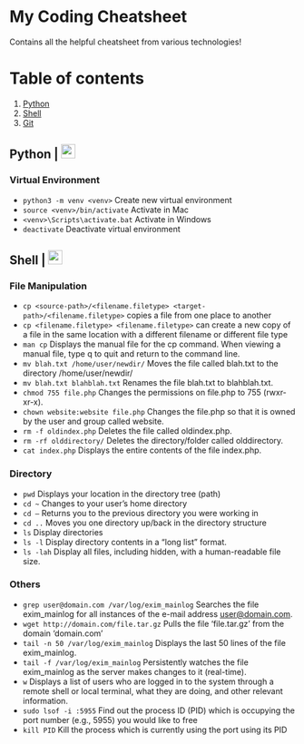 # My Coding Cheatsheet
Contains all the helpful cheatsheet from various technologies!

# Table of contents
1. [Python](#python)
2. [Shell](#shell)
3. [Git](#git)


## Python | <img src="https://user-images.githubusercontent.com/30590564/116572548-a66a8f80-a93e-11eb-8729-1bb41a23b2fb.png" width="25" height="25">
### Virtual Environment
* `python3 -m venv <venv>` Create new virtual environment
* `source <venv>/bin/activate` Activate in Mac
* `<venv>\Scripts\activate.bat` Activate in Windows
* `deactivate` Deactivate virtual environment

## Shell | <img src="https://user-images.githubusercontent.com/30590564/116575936-afa92b80-a941-11eb-8298-ddbcfd96ec96.png" width="25" height="25">
### File Manipulation
* `cp <source-path>/<filename.filetype> <target-path>/<filename.filetype>` copies a file from one place to another
* `cp <filename.filetype> <filename.filetype>` can create a new copy of a file in the same location with a different filename or different file type
* `man cp` Displays the manual file for the cp command. When viewing a manual file, type q to quit and return to the command line.
* `mv blah.txt /home/user/newdir/` Moves the file called blah.txt to the directory /home/user/newdir/
* `mv blah.txt blahblah.txt` Renames the file blah.txt to blahblah.txt.
* `chmod 755 file.php` Changes the permissions on file.php to 755 (rwxr-xr-x).
* `chown website:website file.php` Changes the file.php so that it is owned by the user and group called website.
* `rm -f oldindex.php` Deletes the file called oldindex.php.
* `rm -rf olddirectory/` Deletes the directory/folder called olddirectory.
* `cat index.php` Displays the entire contents of the file index.php.

### Directory
* `pwd` Displays your location in the directory tree (path)
* `cd ~` Changes to your user’s home directory
* `cd –` Returns you to the previous directory you were working in
* `cd ..` Moves you one directory up/back in the directory structure
* `ls` Display directories
* `ls -l` Display directory contents in a “long list” format.
* `ls -lah` Display all files, including hidden, with a human-readable file size.

### Others
* `grep user@domain.com /var/log/exim_mainlog` Searches the file exim_mainlog for all instances of the e-mail address user@domain.com.
* `wget http://domain.com/file.tar.gz` Pulls the file ‘file.tar.gz’ from the domain ‘domain.com’
* `tail -n 50 /var/log/exim_mainlog` Displays the last 50 lines of the file exim_mainlog.
* `tail -f /var/log/exim_mainlog` Persistently watches the file exim_mainlog as the server makes changes to it (real-time).
* `w` Displays a list of users who are logged in to the system through a remote shell or local terminal, what they are doing, and other relevant information.
* `sudo lsof -i :5955` Find out the process ID (PID) which is occupying the port number (e.g., 5955) you would like to free
* `kill PID` Kill the process which is currently using the port using its PID






